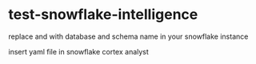 # test-snowflake-intelligence

replace <your-database> and <your-schema> with database and schema name in your snowflake instance

insert yaml file in snowflake cortex analyst
